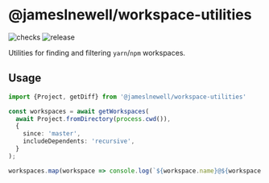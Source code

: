 # @jameslnewell/workspace-utilities

![checks](https://github.com/jameslnewell/workspace-utilities/actions/workflows/checks.yml/badge.svg) ![release](https://github.com/jameslnewell/workspace-utilities/actions/workflows/release.yml/badge.svg)

Utilities for finding and filtering `yarn`/`npm` workspaces.

## Usage

```ts
import {Project, getDiff} from '@jameslnewell/workspace-utilities'

const workspaces = await getWorkspaces(
  await Project.fromDirectory(process.cwd()), 
  {
    since: 'master',
    includeDependents: 'recursive',
  }
);

workspaces.map(workspace => console.log(`${workspace.name}@${workspace.version}));
```
